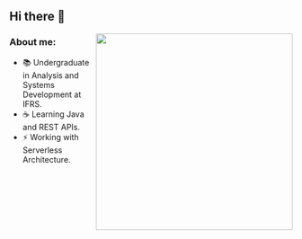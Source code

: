 ## Hi there :metal:

<img width="350px" align="right" src="https://github-readme-stats.vercel.app/api/top-langs/?username=rafaelbcastilhos&layout=compact&hide=css,html"/>

### About me:
- :books: Undergraduate in Analysis and Systems Development at IFRS.
- :coffee: Learning Java and REST APIs.
- :zap: Working with Serverless Architecture.
